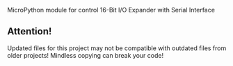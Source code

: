 MicroPython module for control 16-Bit I/O Expander with Serial Interface

## Attention!
Updated files for this project may not be compatible with outdated files from older projects! 
Mindless copying can break your code!